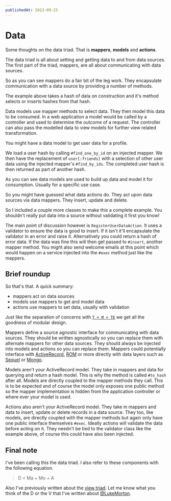 ```yaml
---
publishedAt: 2013-09-25
---
```


# Data

Some thoughts on the data triad. That is **mappers**,
**models** and **actions**.

The data triad is all about setting and getting data to and
from data sources. The first part of the triad, mappers, are
all about communicating with data sources.

<script src="https://gist.github.com/lukemorton/6698944.js"></script>

So as you can see mappers do a fair bit of the leg work. They
encapsulate communication with a data source by providing a
number of methods.

The example above takes a hash of data on construction and
it's method selects or inserts hashes from that hash.

Data models use mapper methods to select data. They then model
this data to be consumed. In a web application a model would
be called by a controller and used to determine the outcome of
a request. The controller can also pass the modelled data to
view models for further view related transformation.

You might have a data model to get user data for a profile.

<script src="https://gist.github.com/lukemorton/6698950.js"></script>

We load a user hash by calling `#find_one_by_id` on an
injected mapper. We then have the replacement of
`user[:friends]` with a selection of other user data using the
injected mapper's `#find_by_ids`. The completed user hash is
then returned as part of another hash.

As you can see data models are used to build up data and model
it for consumption. Usually for a specific use case.

So you might have guessed what data actions do. They act upon
data sources via data mappers. They insert, update and delete.

<script src="https://gist.github.com/lukemorton/6698952.js"></script>

So I included a couple more classes to make this a complete
example. You shouldn't really put data into a source without
validating it first you know!

The main point of discussion however is
`RegisterUserDataAction`. It uses a validator to ensure the
data is good to insert. If it isn't it'll encapsulate the
validator in an error and raise it. Alternatively you could
return a hash of error data. If the data was fine this will
then get passed to `#insert`, another mapper method. You might
also send welcome emails at this point which would happen on a
service injected into the `#exec` method just like the
mappers.

## Brief roundup

So that's that. A quick summary:

- mappers act on data sources
- models use mappers to get and model data
- actions use mappers to set data, usually with validation

Just like the separation of concerns with [`T + M + TE`][1]
we get all the goodness of modular design.

Mappers define a source agnostic interface for communicating
with data sources. They should be written agnostically so you
can replace them with alternate mappers for other data
sources. They should always be injected into models and
actions so you can replace them. Mappers could potentially
interface with [ActiveRecord][3], [ROM][4] or more
directly with data layers such as [Sequel][5] or [Mongo][6].

Models aren't your ActiveRecord model. They take in mappers
and data for querying and return a hash model. This is why the
method is called `#to_hash` after all. Models are directly
coupled to the mapper methods they call. This is to be
expected and of course the model only exposes one public
method so the mapper implementation is hidden from the
application controller or where ever your model is used.

Actions also aren't your ActiveRecord model. They take in
mappers and data to insert, update or delete records in a data
source. They too, like models, are directly coupled with the
mapper methods but again only have one public interface
themselves `#exec`. Ideally actions will validate the data
before acting on it. They needn't be tied to the validator
class like the example above, of course this could have also
been injected.

## Final note

I've been calling this the data triad. I also refer to these
components with the following equation.

> D = Ma + Mo + A

Also I've previously written about the [view triad][1]. Let me
know what you think of the D or the V that I've written about
[@LukeMorton][2].

[1]: /thoughts/2013-09-24-views
[2]: https://twitter.com/LukeMorton
[3]: http://guides.rubyonrails.org/active_record_basics.html
[4]: http://rom-rb.org/
[5]: https://twitter.com/LukeMorton
[6]: https://github.com/mongodb/mongo-ruby-driver
